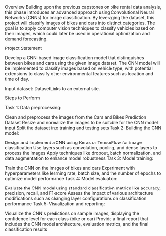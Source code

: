 Overview
Building upon the previous capstones on bike rental data analysis, this phase introduces an advanced approach using Convolutional Neural Networks (CNNs) for image classification. By leveraging the dataset, this project will classify images of bikes and cars into distinct categories. The goal is to apply computer vision techniques to classify vehicles based on their images, which could later be used in operational optimization and demand forecasting.

Project Statement

Develop a CNN-based image classification model that distinguishes between bikes and cars using the given image dataset. The CNN model will be implemented to classify images based on vehicle type, with potential extensions to classify other environmental features such as location and time of day.

Input dataset: DatasetLinks to an external site.

Steps to Perform

Task 1: Data preprocessing:

Clean and preprocess the images from the Cars and Bikes Prediction Dataset
Resize and normalize the images to be suitable for the CNN model input
Split the dataset into training and testing sets
Task 2: Building the CNN model:

Design and implement a CNN using Keras or TensorFlow for image classification
Use layers such as convolution, pooling, and dense layers to process the images
Apply techniques like dropout, batch normalization, and data augmentation to enhance model robustness
Task 3: Model training:

Train the CNN on the images of bikes and cars
Experiment with hyperparameters like learning rate, batch size, and the number of epochs to optimize model performance
Task 4: Model evaluation:

Evaluate the CNN model using standard classification metrics like accuracy, precision, recall, and F1-score
Assess the impact of various architecture modifications such as changing layer configurations on classification performance
Task 5: Visualization and reporting:

Visualize the CNN's predictions on sample images, displaying the confidence level for each class (bike or car)
Provide a final report that includes the CNN model architecture, evaluation metrics, and the final classification results
